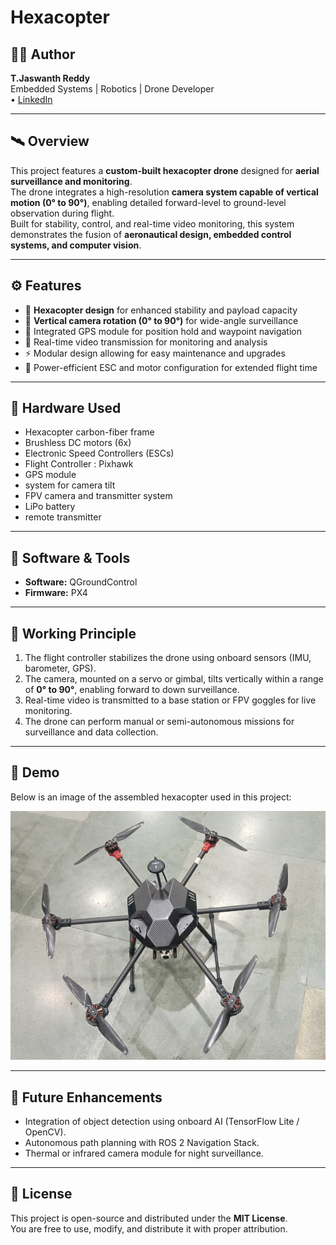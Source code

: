 # Hexacopter

## 🧑‍💻 Author
**T.Jaswanth Reddy**  
Embedded Systems | Robotics | Drone Developer  
• [LinkedIn](https://www.linkedin.com/in/thugu-jaswanth-reddy-12a72828b/)

---
## 🛰️ Overview
This project features a **custom-built hexacopter drone** designed for **aerial surveillance and monitoring**.  
The drone integrates a high-resolution **camera system capable of vertical motion (0° to 90°)**, enabling detailed forward-level to ground-level observation during flight.  
Built for stability, control, and real-time video monitoring, this system demonstrates the fusion of **aeronautical design, embedded control systems, and computer vision**.

---

## ⚙️ Features
- 🚁 **Hexacopter design** for enhanced stability and payload capacity  
- 🎥 **Vertical camera rotation (0° to 90°)** for wide-angle surveillance  
- 🧭 Integrated GPS module for position hold and waypoint navigation  
- 🧠 Real-time video transmission for monitoring and analysis  
- ⚡ Modular design allowing for easy maintenance and upgrades  
- 🔋 Power-efficient ESC and motor configuration for extended flight time  

---

## 🧩 Hardware Used
- Hexacopter carbon-fiber frame  
- Brushless DC motors (6x)  
- Electronic Speed Controllers (ESCs)  
- Flight Controller : Pixhawk  
- GPS module  
- system for camera tilt  
- FPV camera and transmitter system
- LiPo battery  
- remote transmitter  

---

## 🧠 Software & Tools
- **Software:** QGroundControl
- **Firmware:** PX4

---

## 🚀 Working Principle
1. The flight controller stabilizes the drone using onboard sensors (IMU, barometer, GPS).  
2. The camera, mounted on a servo or gimbal, tilts vertically within a range of **0° to 90°**, enabling forward to down surveillance.  
3. Real-time video is transmitted to a base station or FPV goggles for live monitoring.  
4. The drone can perform manual or semi-autonomous missions for surveillance and data collection.

---

## 📸 Demo
Below is an image of the assembled hexacopter used in this project:

![Drone Overview](Hexacopter.jpg)

---

## 🔧 Future Enhancements
- Integration of object detection using onboard AI (TensorFlow Lite / OpenCV).  
- Autonomous path planning with ROS 2 Navigation Stack.  
- Thermal or infrared camera module for night surveillance.  

---

## 📜 License
This project is open-source and distributed under the **MIT License**.  
You are free to use, modify, and distribute it with proper attribution.
